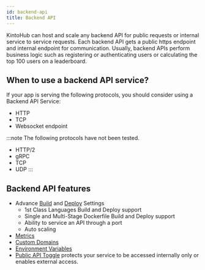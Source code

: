 ```yaml
---
id: backend-api
title: Backend API
---
```


KintoHub can host and scale any backend API for public requests or internal service to service requests.
Each backend API gets a public https endpoint and internal endpoint for communication.
Usually, backend APIs perform business logic such as registering or authenticating users or calculating the top 100 users on a leaderboard.

## When to use a backend API service?

If your app is serving the following protocols, you should consider using a Backend API Service:

- HTTP
- TCP
- Websocket endpoint

:::note
The following protocols have not been tested.

- HTTP/2
- gRPC
- TCP
- UDP
  :::

## Backend API features

- Advance [Build](../features/features-build-settings.md) and [Deploy](../features/features-deploy.md) Settings
  - 1st Class Languages Build and Deploy support
  - Single and Multi-Stage Dockerfile Build and Deploy support
  - Ability to service an API through a port
  - Auto scaling
- [Metrics](../features/features-metrics.md)
- [Custom Domains](../features/features-domains.md)
- [Environment Variables](../features/features-environment-variables.md)
- [Public API Toggle](../features/features-settings.md#public-api) protects your service to be accessed internally only or enables external access.
